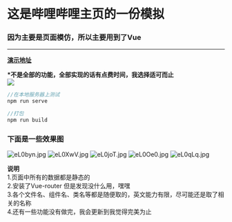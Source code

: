 # 这是哔哩哔哩主页的一份模拟
### 因为主要是页面模仿，所以主要用到了Vue

---

**[演示地址](https://xiaoooyooo.github.io/blbl/)**  

**\*不是全部的功能，全部实现的话有点费时间，我选择适可而止**  
![](https://timgsa.baidu.com/timg?image&quality=80&size=b9999_10000&sec=1565422629025&di=4af704089f480717a029fa959aa8d706&imgtype=0&src=http%3A%2F%2Fimg.9553.com%2Fuploadfile%2F2018%2F0316%2F20180316031734402.jpg)

```js
//在本地服务器上测试
npm run serve

//打包
npm run build
```
### 下面是一些效果图
![eL0byn.jpg](https://s2.ax1x.com/2019/08/10/eL0byn.jpg)
![eL0XwV.jpg](https://s2.ax1x.com/2019/08/10/eL0XwV.jpg)
![eL0joT.jpg](https://s2.ax1x.com/2019/08/10/eL0joT.jpg)
![eL0Oe0.jpg](https://s2.ax1x.com/2019/08/10/eL0Oe0.jpg)
![eL0qLq.jpg](https://s2.ax1x.com/2019/08/10/eL0qLq.jpg)


**说明**  
1.页面中所有的数据都是静态的  
2.安装了Vue-router 但是发现没什么用，嘿嘿  
3.各个文件名、组件名、类名等都是随便取的，英文能力有限，尽可能还是取了相关的名称  
4.还有一些功能没有做完，我会更新到我觉得完美为止